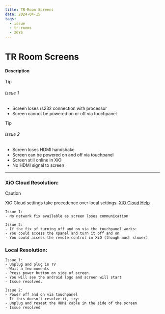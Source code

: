 ```yaml
---
title: TR-Room-Screens
date: 2024-04-15
tags:
  - issue
  - tr-rooms
  - 26YS
---
```

# TR Room Screens

#### Description

> [!TIP] 
> ###### Issue 1
> - Screen loses rs232 connection with processor
> - Screen cannot be powered on or off via touchpanel

> [!TIP] 
> ###### Issue 2
> - Screen loses HDMI handshake
> - Screen can be powered on and off via touchpanel
> - Screen still online in XiO
> - No HDMI signal to screen


---
### XiO Cloud Resolution:

> [!CAUTION]
> XiO Cloud settings take precedence over local settings. [XiO Cloud Help](../02-Information/Crestron-OLH-Links.md#XiO%20Cloud)

```
Issue 1:
- No network fix available as screen loses communication 
```

```
Issue 2:
- If the fix of turning off and on via the touchpanel works:
- You could access the Xpanel and turn it off and on
- You could access the remote control in XiO (though much slower)
```

### Local Resolution:
```
Issue 1:
- Unplug and plug in TV
- Wait a few moments
- Press power button on side of screen.
- You will see the android logo and screen will start
- Issue resolved.
```

```
Issue 2:
- Power off and on via touchpanel
- If this doesn't resolve it, try:
- Unplug and reseat the HDMI cable in the side of the screen
- Issue resolved
```